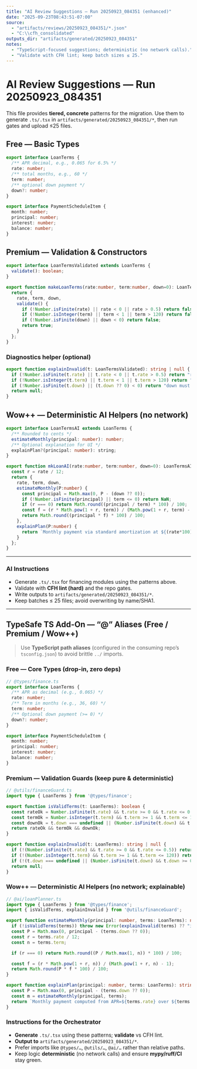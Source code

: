 ```yaml
---
title: "AI Review Suggestions — Run 20250923_084351 (enhanced)"
date: "2025-09-23T08:43:51-07:00"
source:
  - "artifacts/reviews/20250923_084351/*.json"
  - "C:\\cfh_consolidated"
outputs_dir: "artifacts/generated/20250923_084351"
notes:
  - "TypeScript-focused suggestions; deterministic (no network calls)."
  - "Validate with CFH lint; keep batch sizes ≤ 25."
---
```


# AI Review Suggestions — Run 20250923_084351

This file provides **tiered, concrete** patterns for the migration. Use them to generate `.ts/.tsx` in `artifacts/generated/20250923_084351/*`, then run gates and upload ≤25 files.

## Free — Basic Types
```ts
export interface LoanTerms {
  /** APR decimal, e.g., 0.065 for 6.5% */
  rate: number;
  /** total months, e.g., 60 */
  term: number;
  /** optional down payment */
  down?: number;
}

export interface PaymentScheduleItem {
  month: number;
  principal: number;
  interest: number;
  balance: number;
}
```

## Premium — Validation & Constructors
```ts
export interface LoanTermsValidated extends LoanTerms {
  validate(): boolean;
}

export function makeLoanTerms(rate:number, term:number, down=0): LoanTermsValidated {
  return {
    rate, term, down,
    validate() {
      if (!Number.isFinite(rate) || rate < 0 || rate > 0.5) return false;
      if (!Number.isInteger(term) || term < 1 || term > 120) return false;
      if (!Number.isFinite(down) || down < 0) return false;
      return true;
    }
  };
}
```

### Diagnostics helper (optional)
```ts
export function explainInvalid(t: LoanTermsValidated): string | null {
  if (!Number.isFinite(t.rate) || t.rate < 0 || t.rate > 0.5) return "rate out of bounds (0..0.5)";
  if (!Number.isInteger(t.term) || t.term < 1 || t.term > 120) return "term must be 1..120 months";
  if (!Number.isFinite(t.down) || (t.down ?? 0) < 0) return "down must be ≥ 0";
  return null;
}
```

## Wow++ — Deterministic AI Helpers (no network)
```ts
export interface LoanTermsAI extends LoanTerms {
  /** Rounded to cents */
  estimateMonthly(principal: number): number;
  /** Optional explanation for UI */
  explainPlan?(principal: number): string;
}

export function mkLoanAI(rate:number, term:number, down=0): LoanTermsAI {
  const r = rate / 12;
  return {
    rate, term, down,
    estimateMonthly(P:number) {
      const principal = Math.max(0, P - (down ?? 0));
      if (!Number.isFinite(principal) || term <= 0) return NaN;
      if (r === 0) return Math.round((principal / term) * 100) / 100;
      const f = (r * Math.pow(1 + r, term)) / (Math.pow(1 + r, term) - 1);
      return Math.round((principal * f) * 100) / 100;
    },
    explainPlan(P:number) {
      return `Monthly payment via standard amortization at ${(rate*100).toFixed(2)}% APR for ${term} months (down ${(down??0).toFixed(2)}).`;
    }
  };
}
```

---

### AI Instructions
- Generate `.ts/.tsx` for financing modules using the patterns above.
- Validate with **CFH lint (hard)** and the repo gates.
- Write outputs to `artifacts/generated/20250923_084351/*`.
- Keep batches ≤ 25 files; avoid overwriting by name/SHA1.
---

## TypeSafe TS Add-On — “@” Aliases (Free / Premium / Wow++)

> Use **TypeScript path aliases** (configured in the consuming repo’s `tsconfig.json`) to avoid brittle `../` imports.

### Free — Core Types (drop-in, zero deps)
```ts
// @types/finance.ts
export interface LoanTerms {
  /** APR as decimal (e.g., 0.065) */
  rate: number;
  /** Term in months (e.g., 36, 60) */
  term: number;
  /** Optional down payment (>= 0) */
  down?: number;
}

export interface PaymentScheduleItem {
  month: number;
  principal: number;
  interest: number;
  balance: number;
}
```

### Premium — Validation Guards (keep pure & deterministic)
```ts
// @utils/financeGuard.ts
import type { LoanTerms } from '@types/finance';

export function isValidTerms(t: LoanTerms): boolean {
  const rateOk = Number.isFinite(t.rate) && t.rate >= 0 && t.rate <= 0.5;
  const termOk = Number.isInteger(t.term) && t.term >= 1 && t.term <= 120;
  const downOk = t.down === undefined || (Number.isFinite(t.down) && t.down >= 0);
  return rateOk && termOk && downOk;
}

export function explainInvalid(t: LoanTerms): string | null {
  if (!(Number.isFinite(t.rate) && t.rate >= 0 && t.rate <= 0.5)) return "rate must be 0..0.5";
  if (!(Number.isInteger(t.term) && t.term >= 1 && t.term <= 120)) return "term must be 1..120 months";
  if (!(t.down === undefined || (Number.isFinite(t.down) && t.down >= 0))) return "down must be >= 0";
  return null;
}
```

### Wow++ — Deterministic AI Helpers (no network; explainable)
```ts
// @ai/loanPlanner.ts
import type { LoanTerms } from '@types/finance';
import { isValidTerms, explainInvalid } from '@utils/financeGuard';

export function estimateMonthly(principal: number, terms: LoanTerms): number {
  if (!isValidTerms(terms)) throw new Error(explainInvalid(terms) ?? "invalid terms");
  const P = Math.max(0, principal - (terms.down ?? 0));
  const r = terms.rate / 12;
  const n = terms.term;

  if (r === 0) return Math.round((P / Math.max(1, n)) * 100) / 100;

  const f = (r * Math.pow(1 + r, n)) / (Math.pow(1 + r, n) - 1);
  return Math.round(P * f * 100) / 100;
}

export function explainPlan(principal: number, terms: LoanTerms): string {
  const P = Math.max(0, principal - (terms.down ?? 0));
  const m = estimateMonthly(principal, terms);
  return `Monthly payment computed from APR=${terms.rate} over ${terms.term} months using standard amortization. Principal after down: ${P}. Estimated monthly: ${m}.`;
}
```

### Instructions for the Orchestrator
- **Generate** `.ts/.tsx` using these patterns; **validate** vs CFH lint.
- **Output to** `artifacts/generated/20250923_084351/*`.
- Prefer imports like `@types/…`, `@utils/…`, `@ai/…` rather than relative paths.
- Keep logic **deterministic** (no network calls) and ensure **mypy/ruff/CI** stay green.

